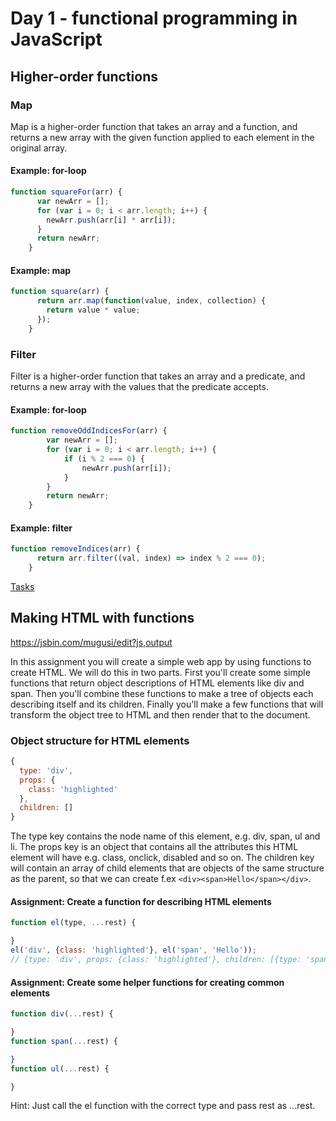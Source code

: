 # Day 1 - functional programming in JavaScript

## Higher-order functions
### Map
Map is a higher-order function that takes an array and a function, and returns a new array with the given function applied to each element in the original array. 

#### Example: for-loop

```javascript
function squareFor(arr) {
      var newArr = [];
      for (var i = 0; i < arr.length; i++) {
        newArr.push(arr[i] * arr[i]);
      }
      return newArr;
    }
```
#### Example: map
```javascript
function square(arr) {
      return arr.map(function(value, index, collection) {
        return value * value;
      });
    }
```

### Filter
Filter is a higher-order function that takes an array and a predicate, and returns a new array with the values that the predicate accepts.

#### Example: for-loop

```javascript
function removeOddIndicesFor(arr) {
        var newArr = [];
        for (var i = 0; i < arr.length; i++) {
            if (i % 2 === 0) {
                newArr.push(arr[i]);
            }
        }
        return newArr;
    }
```
#### Example: filter
```javascript
function removeIndices(arr) {
      return arr.filter((val, index) => index % 2 === 0);
    }
```

[Tasks](http://jsbin.com/wudefe/61/edit?js,console)

## Making HTML with functions

https://jsbin.com/mugusi/edit?js,output

In this assignment you will create a simple web app by using functions to create HTML. We will do this in two parts. First you'll create some simple functions that return object descriptions of HTML elements like div and span. Then you'll combine these functions to make a tree of objects each describing itself and its children. Finally you'll make a few functions that will transform the object tree to HTML and then render that to the document.

### Object structure for HTML elements

```javascript
{
  type: 'div',
  props: {
    class: 'highlighted'
  },
  children: []
}
```
The type key contains the node name of this element, e.g. div, span, ul and li. The props key is an object that contains all the attributes this HTML element will have e.g. class, onclick, disabled and so on. The children key will contain an array of child elements that are objects of the same structure as the parent, so that we can create f.ex `<div><span>Hello</span></div>`.

#### Assignment: Create a function for describing HTML elements
```javascript
function el(type, ...rest) {

}
el('div', {class: 'highlighted'}, el('span', 'Hello'));
// {type: 'div', props: {class: 'highlighted'}, children: [{type: 'span', children: ['Hello']}]}
```
#### Assignment: Create some helper functions for creating common elements
```javascript
function div(...rest) {

}
function span(...rest) {

}
function ul(...rest) {

}
```
Hint: Just call the el function with the correct type and pass rest as ...rest.
